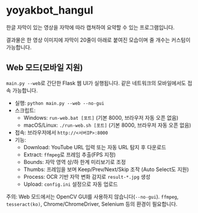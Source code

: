 # yoyakbot_hangul

한글 자막이 있는 영상을 자막에 따라 캡쳐하여 요약할 수 있는 프로그램입니다.

결과물은 한 영상 이미지에 자막이 20줄이 아래로 붙여진 모습이며 줄 개수는 커스텀이 가능합니다.

## Web 모드(모바일 지원)

`main.py --web`로 간단한 Flask 웹 UI가 실행됩니다. 같은 네트워크의 모바일에서도 접속 가능합니다.

- 실행: `python main.py --web --no-gui`
- 스크립트:
  - Windows: `run-web.bat [포트]` (기본 8000, 브라우저 자동 오픈 없음)
  - macOS/Linux: `./run-web.sh [포트]` (기본 8000, 브라우저 자동 오픈 없음)
- 접속: 브라우저에서 `http://<서버IP>:8000`
- 기능:
  - Download: YouTube URL 입력 또는 자동 URL 탐지 후 다운로드
  - Extract: `ffmpeg`로 프레임 추출(FPS 지정)
  - Bounds: 자막 영역 상/하 한계 미리보기로 조정
  - Thumbs: 프레임을 보며 Keep/Prev/Next/Skip 조작 (Auto Select도 지원)
  - Process: OCR 기반 자막 변화 감지로 `result-*.jpg` 생성
  - Upload: `config.ini` 설정으로 자동 업로드

주의: Web 모드에서는 OpenCV GUI를 사용하지 않습니다(`--no-gui`). `ffmpeg`, `tesseract(ko)`, Chrome/ChromeDriver, Selenium 등의 환경이 필요합니다.
